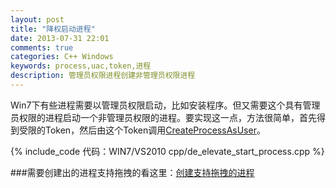 ```yaml
---
layout: post
title: "降权启动进程"
date: 2013-07-31 22:01
comments: true
categories: C++ Windows
keywords: process,uac,token,进程
description: 管理员权限进程创建非管理员权限进程
---
```

Win7下有些进程需要以管理员权限启动，比如安装程序。但又需要这个具有管理员权限的进程启动一个非管理员权限的进程。要实现这一点，方法很简单，首先得到受限的Token，然后由这个Token调用[CreateProcessAsUser][1]。

{% include_code  代码：WIN7/VS2010 cpp/de_elevate_start_process.cpp %}

###需要创建出的进程支持拖拽的看这里：[创建支持拖拽的进程][2]

  [1]: http://msdn.microsoft.com/en-us/library/ms682429.aspx
  [2]: /blog/2013/08/06/process-can-drag-drop/
